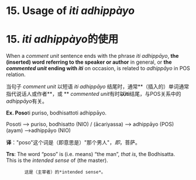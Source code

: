 # **15. Usage of** *iti adhippàyo* 
# 15. *iti adhippàyo***的使用**

When a *comment unit* sentence ends with the phrase *iti adhippāyo*, **the  (inserted) word referring to the speaker or author** in general, or **the *commented 
unit* ending with *iti*** on occasion, is related to *adhippāyo* in POS relation. 

当句子 *comment unit* 以短语 *iti adhippāyo* 结尾时，通常**（插入的）单词通常指代说话人或作者**，或 ** *commented unit*有时**以iti**结尾，与POS关系中的*adhippāyo*有关。

**Ex. Poso**ti puriso, bodhisattoti adhippāyo. 

 Posoti --> puriso, bodhisatto (NIO) / (ācariyassa) --> adhippāyo (POS) 
 (ayam) -->adhippāyo (NIO) 

**译**："poso"这个词是（即意思是）"那个男人"，*即*，菩萨。

**Trs**: The word “poso” is (i.e. means) “the man”, *that is*, the Bodhisatta.  
           This is  the *intended sense* of (the master).

           这是（主宰者）的*intended sense*。